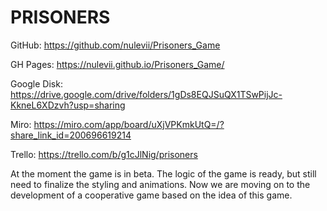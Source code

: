 # PRISONERS

GitHub: https://github.com/nulevii/Prisoners_Game

GH Pages: https://nulevii.github.io/Prisoners_Game/

Google Disk: https://drive.google.com/drive/folders/1gDs8EQJSuQX1TSwPijJc-KkneL6XDzvh?usp=sharing

Miro: https://miro.com/app/board/uXjVPKmkUtQ=/?share_link_id=200696619214

Trello: https://trello.com/b/g1cJlNig/prisoners


At the moment the game is in beta. The logic of the game is ready, but still need to finalize the styling and animations. Now we are moving on to the development of a cooperative game based on the idea of this game.
